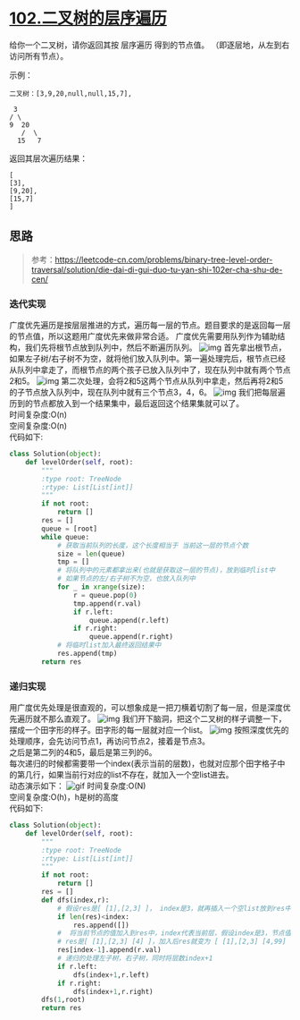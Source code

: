 # [102.二叉树的层序遍历](https://leetcode-cn.com/problems/binary-tree-level-order-traversal/)

给你一个二叉树，请你返回其按 层序遍历 得到的节点值。 （即逐层地，从左到右访问所有节点）。

 

示例：

    二叉树：[3,9,20,null,null,15,7],

     3
    / \
    9  20
       /  \
      15   7
返回其层次遍历结果：

    [
    [3],
    [9,20],
    [15,7]
    ]

## 思路
>参考：https://leetcode-cn.com/problems/binary-tree-level-order-traversal/solution/die-dai-di-gui-duo-tu-yan-shi-102er-cha-shu-de-cen/

### 迭代实现
广度优先遍历是按层层推进的方式，遍历每一层的节点。题目要求的是返回每一层的节点值，所以这题用广度优先来做非常合适。
广度优先需要用队列作为辅助结构，我们先将根节点放到队列中，然后不断遍历队列。
![img](https://pic.leetcode-cn.com/f3c4f288f91ef62095c5fe6c9132e5efaf774d78ab5a508c4c262a79390a4a3c-%E4%BA%8C%E5%8F%89%E6%A0%91%E5%B1%82%E6%AC%A1%E9%81%8D%E5%8E%86-1.jpg)
首先拿出根节点，如果左子树/右子树不为空，就将他们放入队列中。第一遍处理完后，根节点已经从队列中拿走了，而根节点的两个孩子已放入队列中了，现在队列中就有两个节点2和5。
![img](https://pic.leetcode-cn.com/4c26563a26b356ec727a90fd52dd5fea8b0fd5d638b3632383c1c0b376297b4d-%E4%BA%8C%E5%8F%89%E6%A0%91%E5%B1%82%E6%AC%A1%E9%81%8D%E5%8E%86-2.jpg)
第二次处理，会将2和5这两个节点从队列中拿走，然后再将2和5的子节点放入队列中，现在队列中就有三个节点3，4，6。
![img](https://pic.leetcode-cn.com/ffb14166d055e682bab11a985456b6e3281c4089bae8282a5f6f1e9c8c81d8b8-%E4%BA%8C%E5%8F%89%E6%A0%91%E5%B1%82%E6%AC%A1%E9%81%8D%E5%8E%86-3.jpg)
我们把每层遍历到的节点都放入到一个结果集中，最后返回这个结果集就可以了。<br>
时间复杂度:O(n)<br>
空间复杂度:O(n)<br>
代码如下:
```python
class Solution(object):
	def levelOrder(self, root):
		"""
		:type root: TreeNode
		:rtype: List[List[int]]
		"""
		if not root:
			return []
		res = []
		queue = [root]
		while queue:
			# 获取当前队列的长度，这个长度相当于 当前这一层的节点个数
			size = len(queue)
			tmp = []
			# 将队列中的元素都拿出来(也就是获取这一层的节点)，放到临时list中
			# 如果节点的左/右子树不为空，也放入队列中
			for _ in xrange(size):
				r = queue.pop(0)
				tmp.append(r.val)
				if r.left:
					queue.append(r.left)
				if r.right:
					queue.append(r.right)
			# 将临时list加入最终返回结果中
			res.append(tmp)
		return res
```
### 递归实现
用广度优先处理是很直观的，可以想象成是一把刀横着切割了每一层，但是深度优先遍历就不那么直观了。
![img](https://pic.leetcode-cn.com/1df38946dbf6129193e35a5d1ade36e3c91fc68c702c37def6e7ee15d973388d-4.jpg)
我们开下脑洞，把这个二叉树的样子调整一下，摆成一个田字形的样子。田字形的每一层就对应一个list。
![img](https://pic.leetcode-cn.com/367726d56045ab65cd9bf34af1f4b98408dfa02669c0d2bb88b4aeb53143cf1f-5.jpg)
按照深度优先的处理顺序，会先访问节点1，再访问节点2，接着是节点3。<br>
之后是第二列的4和5，最后是第三列的6。<br>
每次递归的时候都需要带一个index(表示当前的层数)，也就对应那个田字格子中的第几行，如果当前行对应的list不存在，就加入一个空list进去。<br>
动态演示如下：
![gif](https://pic.leetcode-cn.com/aeed09e12573ec00d83663bb4f77562e8904ac58cdb2cbe6e995f2ac33b12934-0203_1.gif)
时间复杂度:O(N)<br>
空间复杂度:O(h)，h是树的高度<br>
代码如下:
```python
class Solution(object):
	def levelOrder(self, root):
		"""
		:type root: TreeNode
		:rtype: List[List[int]]
		"""
		if not root:
			return []
		res = []
		def dfs(index,r):
			# 假设res是[ [1],[2,3] ]， index是3，就再插入一个空list放到res中
			if len(res)<index:
				res.append([])
			#  将当前节点的值加入到res中，index代表当前层，假设index是3，节点值是99
			# res是[ [1],[2,3] [4] ]，加入后res就变为 [ [1],[2,3] [4,99] ]
			res[index-1].append(r.val)
			# 递归的处理左子树，右子树，同时将层数index+1
			if r.left:
				dfs(index+1,r.left)
			if r.right:
				dfs(index+1,r.right)
		dfs(1,root)
		return res
```